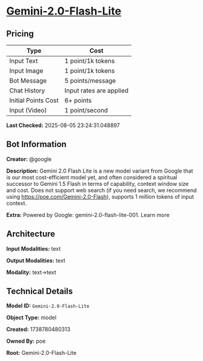 # [Gemini-2.0-Flash-Lite](https://poe.com/Gemini-2.0-Flash-Lite)

## Pricing

| Type | Cost |
|------|------|
| Input Text | 1 point/1k tokens |
| Input Image | 1 point/1k tokens |
| Bot Message | 5 points/message |
| Chat History | Input rates are applied |
| Initial Points Cost | 6+ points |
| Input (Video) | 1 point/second |

**Last Checked:** 2025-08-05 23:24:31.048897


## Bot Information

**Creator:** @google

**Description:** Gemini 2.0 Flash Lite is a new model variant from Google that is our most cost-efficient model yet, and often considered a spiritual successor to Gemini 1.5 Flash in terms of capability, context window size and cost. Does not support web search (if you need search, we recommend using https://poe.com/Gemini-2.0-Flash), supports 1 million tokens of input context.

**Extra:** Powered by Google: gemini-2.0-flash-lite-001. Learn more


## Architecture

**Input Modalities:** text

**Output Modalities:** text

**Modality:** text->text


## Technical Details

**Model ID:** `Gemini-2.0-Flash-Lite`

**Object Type:** model

**Created:** 1738780480313

**Owned By:** poe

**Root:** Gemini-2.0-Flash-Lite
